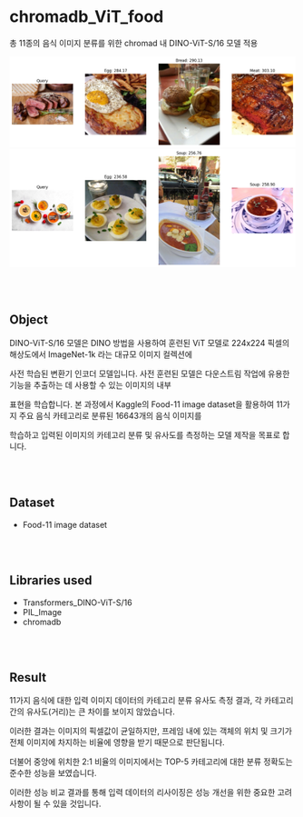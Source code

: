 # chromadb_ViT_food

총 11종의 음식 이미지 분류를 위한 chromad 내 DINO-ViT-S/16 모델 적용 

<img src="image/result_food_meat.png">
<img src="image/result_food_soup.png">


<br /><br /> 
## Object

DINO-ViT-S/16 모델은 DINO 방법을 사용하여 훈련된 ViT 모델로 224x224 픽셀의 해상도에서 ImageNet-1k 라는 대규모 이미지 컬렉션에 

사전 학습된 변환기 인코더 모델입니다. 사전 훈련된 모델은 다운스트림 작업에 유용한 기능을 추출하는 데 사용할 수 있는 이미지의 내부 

표현을 학습합니다. 본 과정에서 Kaggle의 Food-11 image dataset을 활용하여 11가지 주요 음식 카테고리로 분류된 16643개의 음식 이미지를

학습하고 입력된 이미지의 카테고리 분류 및 유사도를 측정하는 모델 제작을 목표로 합니다.

<br /><br /> 
## Dataset

- Food-11 image dataset

<br /><br /> 
## Libraries used

- Transformers_DINO-ViT-S/16
- PIL_Image
- chromadb

<br /><br /> 

## Result

11가지 음식에 대한 입력 이미지 데이터의 카테고리 분류 유사도 측정 결과, 각 카테고리 간의 유사도(거리)는 큰 차이를 보이지 않았습니다.

이러한 결과는 이미지의 픽셀값이 균일하지만, 프레임 내에 있는 객체의 위치 및 크기가 전체 이미지에 차지하는 비율에 영향을 받기 때문으로 판단됩니다.

더불어 중앙에 위치한 2:1 비율의 이미지에서는 TOP-5 카테고리에 대한 분류 정확도는 준수한 성능을 보였습니다.

이러한 성능 비교 결과를 통해 입력 데이터의 리사이징은 성능 개선을 위한 중요한 고려 사항이 될 수 있을 것입니다.
